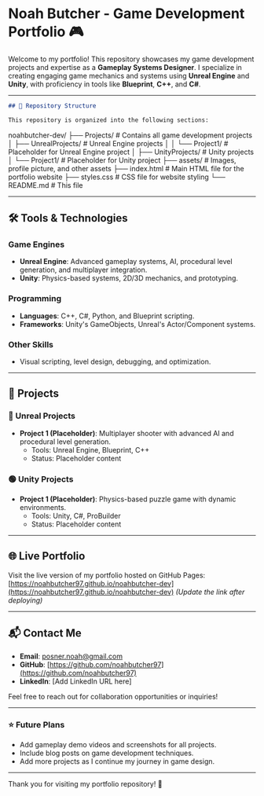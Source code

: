 # Noah Butcher - Game Development Portfolio 🎮

Welcome to my portfolio! This repository showcases my game development projects and expertise as a **Gameplay Systems Designer**. I specialize in creating engaging game mechanics and systems using **Unreal Engine** and **Unity**, with proficiency in tools like **Blueprint**, **C++**, and **C#**.

---
```markdown
## 📂 Repository Structure

This repository is organized into the following sections:

```
noahbutcher-dev/
├── Projects/                 # Contains all game development projects
│   ├── UnrealProjects/       # Unreal Engine projects
│   │   └── Project1/         # Placeholder for Unreal Engine project
│   ├── UnityProjects/        # Unity projects
│       └── Project1/         # Placeholder for Unity project
├── assets/                   # Images, profile picture, and other assets
├── index.html                # Main HTML file for the portfolio website
├── styles.css                # CSS file for website styling
└── README.md                 # This file

---

## 🛠️ Tools & Technologies

### Game Engines
- **Unreal Engine**: Advanced gameplay systems, AI, procedural level generation, and multiplayer integration.
- **Unity**: Physics-based systems, 2D/3D mechanics, and prototyping.

### Programming
- **Languages**: C++, C#, Python, and Blueprint scripting.
- **Frameworks**: Unity's GameObjects, Unreal's Actor/Component systems.

### Other Skills
- Visual scripting, level design, debugging, and optimization.

---

## 🚀 Projects

### 🔷 Unreal Projects
- **Project 1 (Placeholder)**: Multiplayer shooter with advanced AI and procedural level generation.
  - Tools: Unreal Engine, Blueprint, C++
  - Status: Placeholder content

### 🟢 Unity Projects
- **Project 1 (Placeholder)**: Physics-based puzzle game with dynamic environments.
  - Tools: Unity, C#, ProBuilder
  - Status: Placeholder content

---

## 🌐 Live Portfolio

Visit the live version of my portfolio hosted on GitHub Pages:  
[https://noahbutcher97.github.io/noahbutcher-dev](https://noahbutcher97.github.io/noahbutcher-dev) *(Update the link after deploying)*

---

## 📬 Contact Me

- **Email**: [posner.noah@gmail.com](mailto:posner.noah@gmail.com)
- **GitHub**: [https://github.com/noahbutcher97](https://github.com/noahbutcher97)
- **LinkedIn**: [Add LinkedIn URL here]

Feel free to reach out for collaboration opportunities or inquiries!

---

### ⭐ Future Plans
- Add gameplay demo videos and screenshots for all projects.
- Include blog posts on game development techniques.
- Add more projects as I continue my journey in game design.

---
Thank you for visiting my portfolio repository! 🙌
